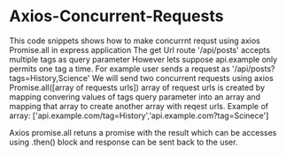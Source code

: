 # Axios-Concurrent-Requests

This code snippets shows how to make concurrnt requst using axios Promise.all in express application
The get Url route '/api/posts' accepts multiple tags as query parameter However  lets suppose api.example only permits one tag a time.
For example user sends a request as '/api/posts?tags=History,Science'
We will send two concurrent requests using axios Promise.all([array of requests urls]) 
array of request urls is created by mapping convering values of tags query parameter into an array and mapping that array to create another array with reqest urls.
Example of array: ['api.example.com/tag=History','api.example.com?tag=Scinece']

Axios promise.all retuns a promise with the result which can be accesses using .then() block and response can be sent back to the user.
